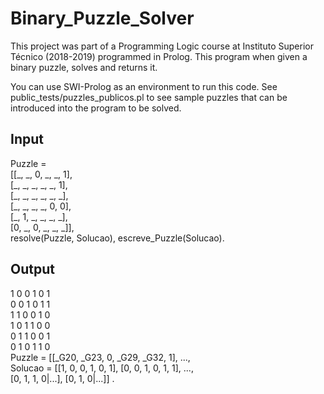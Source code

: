# Binary_Puzzle_Solver

This project was part of a Programming Logic course at Instituto Superior Técnico (2018-2019) programmed in Prolog. This program when given a binary puzzle, solves and returns it.

You can use SWI-Prolog as an environment to run this code. See public_tests/puzzles_publicos.pl to see sample puzzles that can be introduced into the program to be solved.

## Input

Puzzle = </br>
\[\[\_, \_, 0, \_, \_, 1],</br>
\[\_, \_, \_, \_, \_, 1],</br>
\[\_, \_, \_, \_, \_, \_],</br>
\[\_, \_, \_, \_, 0, 0],</br>
\[\_, 1, \_, \_, \_, \_],</br>
\[0, \_, 0, \_, \_, \_]],</br>
resolve(Puzzle, Solucao), escreve_Puzzle(Solucao).</br>

## Output

1 0 0 1 0 1 </br>
0 0 1 0 1 1 </br>
1 1 0 0 1 0 </br>
1 0 1 1 0 0 </br>
0 1 1 0 0 1 </br>
0 1 0 1 1 0 </br>
Puzzle = [[_G20, _G23, 0, _G29, _G32, 1], ..., </br>
Solucao = [[1, 0, 0, 1, 0, 1], [0, 0, 1, 0, 1, 1], ..., </br>
[0, 1, 1, 0|...], [0, 1, 0|...]] . </br>
